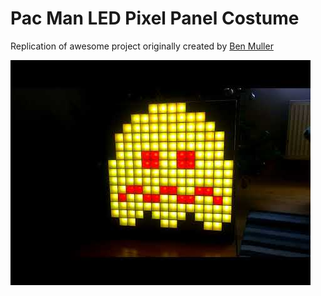 # Pac Man LED Pixel Panel Costume
Replication of awesome project originally created by [Ben Muller](https://www.hackster.io/pix3lot/pac-man-led-pixel-panel-costume-515666)

[![Pac Man costume](https://github.com/pehruby/pacman/blob/master/photos/yt.jpg?raw=true)](https://www.youtube.com/watch?v=wuHAoJ8ybKk)
